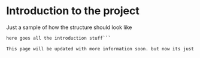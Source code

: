 # Introduction to the project

Just a sample of how the structure should look like 

```readme.md
here goes all the introduction stuff```

This page will be updated with more information soon. but now its just for representation purposes.